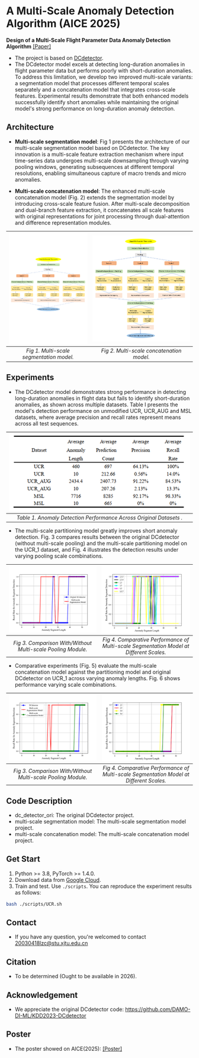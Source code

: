 # A Multi-Scale Anomaly Detection Algorithm (AICE 2025)

**Design of a Multi-Scale Flight Parameter Data Anomaly Detection Algorithm**
[[Paper]](img/design.pdf)


- The project is based on [DCdetector](https://github.com/DAMO-DI-ML/KDD2023-DCdetector).
- The DCdetector model excels at detecting long-duration anomalies in flight parameter data but performs poorly with short-duration anomalies. To address this limitation, we develop two improved multi-scale variants: a segmentation model that processes different temporal scales separately and a concatenation model that integrates cross-scale features. Experimental results demonstrate that both enhanced models successfully identify short anomalies while maintaining the original model's strong performance on long-duration anomaly detection.

## Architecture

- **Multi-scale segmentation model**: Fig 1 presents the architecture of our multi-scale segmentation model based on DCdetector. The key innovation is a multi-scale feature extraction mechanism where input time-series data undergoes multi-scale downsampling through varying pooling windows, generating subsequences at different temporal resolutions, enabling simultaneous capture of macro trends and micro anomalies.

- **Multi-scale concatenation model**: The enhanced multi-scale concatenation model (Fig. 2) extends the segmentation model by introducing cross-scale feature fusion. After multi-scale decomposition and dual-branch feature extraction, it concatenates all scale features with original representations for joint processing through dual-attention and difference representation modules.

|          ![image](img/seg.png)           |      ![image](img/concatenation.png)      
|:----------------------------------------:|:-----------------------------------------:|
| *Fig 1. Multi-scale segmentation model.* | *Fig 2. Multi-scale concatenation model.* |


## Experiments 
- The DCdetector model demonstrates strong performance in detecting long-duration anomalies in flight data but fails to identify short-duration anomalies, as shown across multiple datasets. Table Ⅰ presents the model's detection performance on unmodified UCR, UCR_AUG and MSL datasets, where average precision and recall rates represent means across all test sequences.

|                      ![Figure1](img/table.png)                      |
|:-------------------------------------------------------------------:| 
| *Table 1. Anomaly Detection Performance Across Original Datasets .* |

- The multi-scale partitioning model greatly improves short anomaly detection. Fig. 3 compares results between the original DCdetector (without multi-scale pooling) and the multi-scale partitioning model on the UCR_1 dataset, and Fig. 4 illustrates the detection results under varying pooling scale combinations.

|                     ![image](img/3.png)                      |                                   ![image](img/4.png)                                   
|:------------------------------------------------------------:|:---------------------------------------------------------------------------------------:|
| *Fig 3. Comparison With/Without Multi-scale Pooling Module.* | *Fig 4. Comparative Performance of Multi-scale Segmentation Model at Different Scales.* |


- Comparative experiments (Fig. 5) evaluate the multi-scale concatenation model against the partitioning model and original DCdetector on UCR_1 across varying anomaly lengths. Fig. 6 shows performance varying scale combinations.

|                     ![image](img/5.png)                      |                                   ![image](img/6.png)                                   
|:------------------------------------------------------------:|:---------------------------------------------------------------------------------------:|
| *Fig 3. Comparison With/Without Multi-scale Pooling Module.* | *Fig 4. Comparative Performance of Multi-scale Segmentation Model at Different Scales.* |


## Code Description

- dc_detector_ori: The original DCdetector project.
- multi-scale segmentation model: The multi-scale segmentation model project.
- multi-scale concatenation model: The multi-scale concatenation model project.


## Get Start
1. Python >= 3.8, PyTorch >= 1.4.0.
2. Download data from [Google Cloud](https://drive.google.com/drive/folders/1RaIJQ8esoWuhyphhmMaH-VCDh-WIluRR?usp=sharing). 
3. Train and test. Use ```./scripts```. You can reproduce the experiment results as follows:

```bash
bash ./scripts/UCR.sh
```

## Contact
- If you have any question, you're welcomed to contact 20030418lzc@stu.xjtu.edu.cn   

## Citation
- To be determined (Ought to be available in 2026).

## Acknowledgement
- We appreciate the original DCdetector code: https://github.com/DAMO-DI-ML/KDD2023-DCdetector

## Poster
- The poster showed on AICE(2025): [[Poster]](img/poster.pdf)

